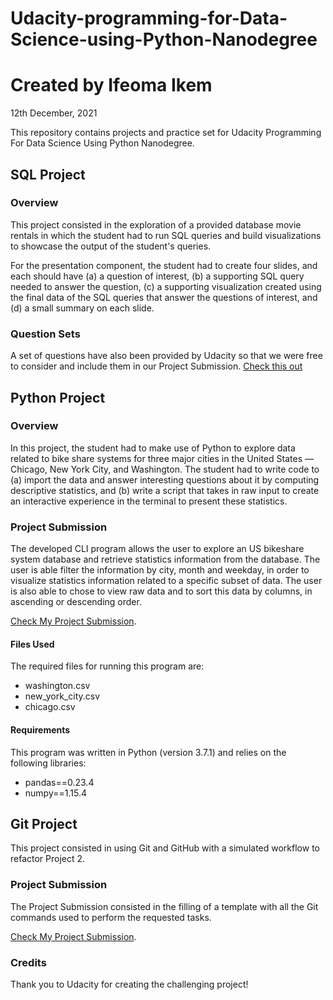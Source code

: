 # Udacity-programming-for-Data-Science-using-Python-Nanodegree

# Created by Ifeoma Ikem
12th December, 2021

This repository contains projects and practice set for Udacity Programming For Data Science Using Python Nanodegree.

## SQL Project

### Overview

This project consisted in the exploration of a provided database movie rentals in which the student had to run SQL queries and build visualizations to showcase the output of the student's queries. 

For the presentation component, the student had to create four slides, and each should have (a) a question of interest, (b) a supporting SQL query needed to answer the question, (c) a supporting visualization created using the final data of the SQL queries that answer the questions of interest, and (d) a small summary on each slide.


### Question Sets

A set of questions have also been provided by Udacity so that we were free to consider and include them in our Project Submission.
[Check this out](https://github.com/bilaudaud/Ifeoma-https-github.com-Ifeoma-Udacity-programming-for-Data-Science-With-Python-Nanodegree/blob/main/SQL%20Projects/SQL%20Project/All%20Queries.txt)

## Python Project

### Overview

In this project, the student had to make use of Python to explore data related to bike share systems for three major cities in the United States — Chicago, New York City, and Washington. The student had to write code to (a) import the data and answer interesting questions about it by computing descriptive statistics, and (b) write a script that takes in raw input to create an interactive experience in the terminal to present these statistics.

### Project Submission

The developed CLI program allows the user to explore an US bikeshare system database and retrieve statistics information from the database. The user is able filter the information by city, month and weekday, in order to visualize statistics information related to a specific subset of data. The user is also able to chose to view raw data and to sort this data by columns, in ascending or descending order.

[Check My Project Submission](https://github.com/bilaudaud/Ifeoma-https-github.com-Ifeoma-Udacity-programming-for-Data-Science-With-Python-Nanodegree/tree/main/Ppthon%20Project).


#### Files Used

The required files for running this program are: 

* washington.csv
* new_york_city.csv
* chicago.csv

#### Requirements
This program was written in Python (version 3.7.1) and relies on the following libraries:

* pandas==0.23.4
* numpy==1.15.4

## Git Project

This project consisted in using Git and GitHub with a simulated workflow to refactor Project 2.

### Project Submission

The Project Submission consisted in the filling of a template with all the Git commands used to perform the requested tasks.

[Check My Project Submission](https://github.com/bilaudaud/Ifeoma-https-github.com-Ifeoma-Udacity-programming-for-Data-Science-With-Python-Nanodegree/blob/main/Git%20Project/ifeoma%20Git%20Commands%20Documentation.pdf).

### Credits
Thank you to Udacity for creating the challenging project!
